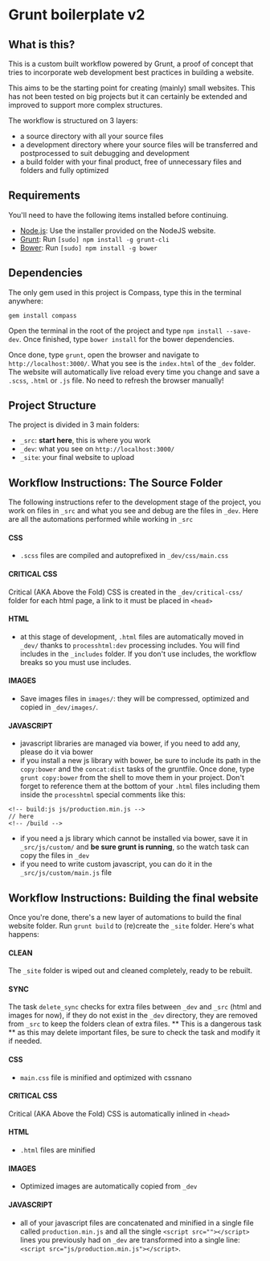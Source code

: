 # Grunt boilerplate v2

## What is this?

This is a custom built workflow powered by Grunt, a proof of concept that tries to incorporate web development best practices in building a website.

This aims to be the starting point for creating (mainly) small websites. This has not been tested on big projects but it can certainly be extended and improved to support more complex structures.

The workflow is structured on 3 layers:

* a source directory with all your source files
* a development directory where your source files will be transferred and postprocessed to suit debugging and development
* a build folder with your final product, free of unnecessary files and folders and fully optimized

## Requirements

You'll need to have the following items installed before continuing.

  * [Node.js](http://nodejs.org): Use the installer provided on the NodeJS website.
  * [Grunt](http://gruntjs.com/): Run `[sudo] npm install -g grunt-cli`
  * [Bower](http://bower.io/): Run `[sudo] npm install -g bower`

## Dependencies

The only gem used in this project is Compass, type this in the terminal anywhere:

`gem install compass`  

Open the terminal in the root of the project and type `npm install --save-dev`. Once finished, type `bower install` for the bower dependencies.

Once done, type `grunt`, open the browser and navigate to `http://localhost:3000/`. What you see is the `index.html` of the `_dev` folder. The website will automatically live reload every time you change and save a `.scss`, `.html` or `.js` file. No need to refresh the browser manually!

## Project Structure

The project is divided in 3 main folders:

* `_src`: **start here**, this is where you work
* `_dev`: what you see on `http://localhost:3000/`
* `_site`: your final website to upload

## Workflow Instructions: The Source Folder

The following instructions refer to the development stage of the project, you work on files in `_src` and what you see and debug are the files in `_dev`.
Here are all the automations performed while working in `_src`

#### CSS

* `.scss` files are compiled and autoprefixed in `_dev/css/main.css`

#### CRITICAL CSS

Critical (AKA Above the Fold) CSS is created in the `_dev/critical-css/` folder for each html page, a link to it must be placed in `<head>`

#### HTML

* at this stage of development, `.html` files are automatically moved in `_dev/` thanks to `processhtml:dev` processing includes. You will find includes in the `_includes` folder. If you don't use includes, the workflow breaks so you must use includes.

#### IMAGES

* Save images files in `images/`: they will be compressed, optimized and copied in `_dev/images/`.

#### JAVASCRIPT

* javascript libraries are managed via bower, if you need to add any, please do it via bower
* if you install a new js library with bower, be sure to include its path in the `copy:bower` and the `concat:dist` tasks of the gruntfile. Once done, type `grunt copy:bower` from the shell to move them in your project. Don't forget to reference them at the bottom of your `.html` files including them inside the `processhtml` special comments like this:
```
<!-- build:js js/production.min.js -->
// here
<!-- /build -->
```
* if you need a js library which cannot be installed via bower, save it in `_src/js/custom/` and **be sure grunt is running**, so the watch task can copy the files in `_dev`
* if you need to write custom javascript, you can do it in the `_src/js/custom/main.js` file

## Workflow Instructions: Building the final website

Once you're done, there's a new layer of automations to build the final website folder. Run `grunt build` to (re)create the `_site` folder. Here's what happens:

#### CLEAN

The `_site` folder is wiped out and cleaned completely, ready to be rebuilt.

#### SYNC

The task `delete_sync` checks for extra files between `_dev` and `_src` (html and images for now), if they do not exist in the `_dev` directory, they are removed from `_src` to keep the folders clean of extra files. ** This is a dangerous task ** as this may delete important files, be sure to check the task and modify it if needed.

#### CSS

* `main.css` file is minified and optimized with cssnano

#### CRITICAL CSS

Critical (AKA Above the Fold) CSS is automatically inlined in `<head>`

#### HTML

* `.html` files are minified

#### IMAGES

* Optimized images are automatically copied from `_dev`

#### JAVASCRIPT
* all of your javascript files are concatenated and minified in a single file called `production.min.js` and all the single `<script src=""></script>` lines you previously had on `_dev` are transformed into a single line: `<script src="js/production.min.js"></script>`.
